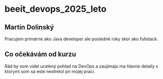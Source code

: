 # beeit_devops_2025_leto

## Martin Dolinský
Pracujem primárne ako Java developer ale posledné roky skor ako fullstack. 

## Co očekávám od kurzu
Rád by som videl ucelený pohlad na DevOps a zaujimaju ma hlavne detaily s ktorymi som sa este nestretol pri mojej praci.